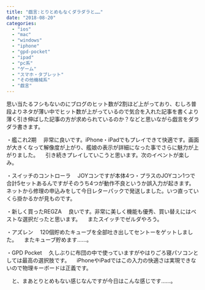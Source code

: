 ```yaml
---
title: "戯言:とりとめもなくダラダラと……"
date: "2018-08-20"
categories: 
  - "ios"
  - "mac"
  - "windows"
  - "iphone"
  - "gpd-pocket"
  - "ipad"
  - "pc系"
  - "ゲーム"
  - "スマホ・タブレット"
  - "その他機械系"
  - "戯言"
---
```


思い当たるフシもないのにブログのヒット数が2割ほど上がっており、むしろ普段よりネタが薄い中でヒット数が上がっているので気合を入れた記事を書くより薄く引き伸ばした記事の方が求められているのか？などと思いながら戯言をダラダラ書きます。

・艦これ2期 　非常に良いです。iPhone・iPadでもプレイできて快適です。画面が大きくなって解像度が上がり、艦娘の表示が詳細になった事でさらに魅力が上がりました。 　引き続きプレイしていこうと思います。次のイベントが楽しみ。

・スイッチのコントローラ 　JOYコンですが本体4つ・プラスのJOYコン1つで合計5セットあるんですがそのうち4つが動作不良というか誤入力が起きます。ネットから修理の申込みをして今日レターパックで発送しました。いつ直っていくら掛かるかが見ものです。

・新しく買ったREGZA 　良いです。非常に美しく機能も優秀、買い替えにはベストな選択だったと思います。 　またスイッチでゼルダやろう。

・アズレン 　120個貯めたキューブを全部吐き出してセントーをゲットしました。 　またキューブ貯めます……。

・GPD Pocket 　久しぶりに布団の中で使っていますがやはりごろ寝パソコンとしては最高の選択肢です。 　iPhoneやiPadではこの入力の快適さは実現できないので物理キーボードは正義です。

　と、まあとりとめもない感じなんですが今日はこんな感じです……。
